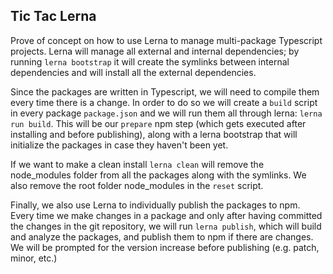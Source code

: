 ## Tic Tac Lerna

Prove of concept on how to use Lerna to manage multi-package Typescript projects. Lerna will manage all external and internal dependencies; by running `lerna bootstrap` it will create the symlinks between internal dependencies and will install all the external dependencies.

Since the packages are written in Typescript, we will need to compile them every time there is a change. In order to do so we will create a `build` script in every package `package.json` and we will run them all through lerna: `lerna run build`. This will be our `prepare` npm step (which gets executed after installing and before publishing), along with a lerna bootstrap that will initialize the packages in case they haven't been yet.

If we want to make a clean install `lerna clean` will remove the node_modules folder from all the packages along with the symlinks. We also remove the root folder node_modules in the `reset` script.

Finally, we also use Lerna to individually publish the packages to npm. Every time we make changes in a package and only after having committed the changes in the git repository, we will run `lerna publish`, which will build and analyze the packages, and publish them to npm if there are changes. We will be prompted for the version increase before publishing (e.g. patch, minor, etc.)